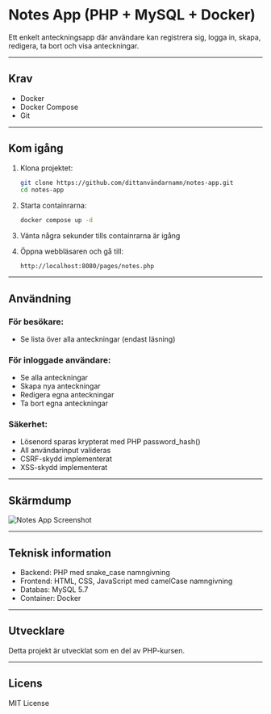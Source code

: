 # Notes App (PHP + MySQL + Docker)

Ett enkelt anteckningsapp där användare kan registrera sig, logga in, skapa, redigera, ta bort och visa anteckningar.

---

## Krav

- Docker
- Docker Compose
- Git

---

## Kom igång

1. Klona projektet:
    ```bash
    git clone https://github.com/dittanvändarnamn/notes-app.git
    cd notes-app
    ```

2. Starta containrarna:
    ```bash
    docker compose up -d
    ```

3. Vänta några sekunder tills containrarna är igång

4. Öppna webbläsaren och gå till:
    ```
    http://localhost:8080/pages/notes.php
    ```

---

## Användning

### För besökare:
- Se lista över alla anteckningar (endast läsning)

### För inloggade användare:
- Se alla anteckningar
- Skapa nya anteckningar
- Redigera egna anteckningar
- Ta bort egna anteckningar

### Säkerhet:
- Lösenord sparas krypterat med PHP password_hash()
- All användarinput valideras
- CSRF-skydd implementerat
- XSS-skydd implementerat

---

## Skärmdump

![Notes App Screenshot](screenshot.png)

---

## Teknisk information

- Backend: PHP med snake_case namngivning
- Frontend: HTML, CSS, JavaScript med camelCase namngivning
- Databas: MySQL 5.7
- Container: Docker

---

## Utvecklare

Detta projekt är utvecklat som en del av PHP-kursen.

---

## Licens

MIT License

